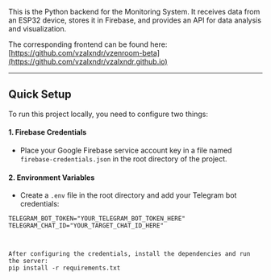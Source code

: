 This is the Python backend for the Monitoring System. It receives data from an ESP32 device, stores it in Firebase, and provides an API for data analysis and visualization.

The corresponding frontend can be found here: [https://github.com/vzalxndr/vzenroom-beta](https://github.com/vzalxndr/vzalxndr.github.io)

---

## Quick Setup

To run this project locally, you need to configure two things:

#### 1. Firebase Credentials

-   Place your Google Firebase service account key in a file named `firebase-credentials.json` in the root directory of the project.

#### 2. Environment Variables

-   Create a `.env` file in the root directory and add your Telegram bot credentials:

```env
TELEGRAM_BOT_TOKEN="YOUR_TELEGRAM_BOT_TOKEN_HERE"
TELEGRAM_CHAT_ID="YOUR_TARGET_CHAT_ID_HERE"



After configuring the credentials, install the dependencies and run the server:
pip install -r requirements.txt
